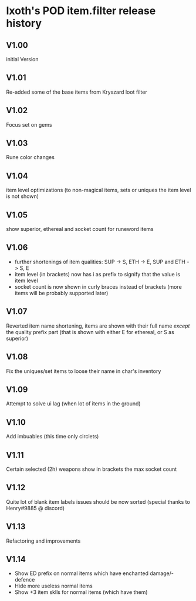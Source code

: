 # Ixoth's POD item.filter release history

<!-- @import "[TOC]" {cmd="toc" depthFrom=1 depthTo=6 orderedList=false} -->

## V1.00
initial Version

## V1.01
Re-added some of the base items from Kryszard loot filter

## V1.02
Focus set on gems

## V1.03
Rune color changes

## V1.04
item level optimizations (to non-magical items, sets or uniques the item level is not shown)

## V1.05
show superior, ethereal and socket count for runeword items

## V1.06
* further shortenings of item qualities: SUP -> S, ETH -> E, SUP and ETH -> S, E
* item level (in brackets) now has i as prefix to signify that the value is item level
* socket count is now shown in curly braces instead of brackets (more items will be probably supported later)

## V1.07
Reverted item name shortening, items are shown with their full name _except_ the quality prefix part (that is shown with either E for ethereal, or S as superior)

## V1.08
Fix the uniques/set items to loose their name in char's inventory

## V1.09
Attempt to solve ui lag (when lot of items in the ground)

## V1.10
Add imbuables (this time only circlets)

## V1.11
Certain selected (2h) weapons show in brackets the max socket count

## V1.12
Quite lot of blank item labels issues should be now sorted (special thanks to Henry#9885 @ discord)

## V1.13
Refactoring and improvements

## V1.14
* Show ED prefix on normal items which have enchanted damage/-defence
* Hide more useless normal items
* Show +3 item sklls for normal items (which have them)